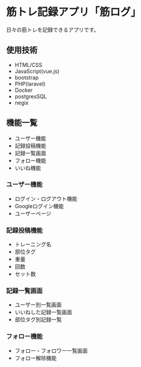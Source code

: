 # 筋トレ記録アプリ「筋ログ」
日々の筋トレを記録できるアプリです。

## 使用技術
- HTML/CSS
- JavaScript(vue.js)
- bootstrap
- PHP(laravel)
- Docker
- postgresSQL
- negix

## 機能一覧
- ユーザー機能
- 記録投稿機能
- 記録一覧画面
- フォロー機能
- いいね機能
### ユーザー機能
- ログイン・ログアウト機能
- Googleログイン機能
- ユーザーページ

### 記録投稿機能
- トレーニング名
- 部位タグ
- 重量
- 回数
- セット数

### 記録一覧画面
- ユーザー別一覧画面
- いいねした記録一覧画面
- 部位タグ別記録一覧

### フォロー機能
- フォロー・フォロワー一覧画面
- フォロー解除機能
